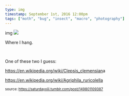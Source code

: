 ```yaml
---
type: img
timestamp: September 1st, 2016 12:00pm
tags: ["moth", "bug", "insect", "macro", "photography"]
---
```

img
<img src="https://saturdayxiii.github.io/media/149801109387.jpg"/>
                                                                                          
Where I hang.

<br/>

One of these two I guess: 

<a href="https://en.wikipedia.org/wiki/Clepsis_clemensiana" target="_blank">https://en.wikipedia.org/wiki/Clepsis_clemensian</a>a 

<a href="https://en.wikipedia.org/wiki/Agriphila_ruricolella" target="_blank">https://en.wikipedia.org/wiki/Agriphila_ruricolella</a><br/>
 
                                    
                
                
                
                
                                
<small>source: https://saturdayxiii.tumblr.com/post/149801109387</small>